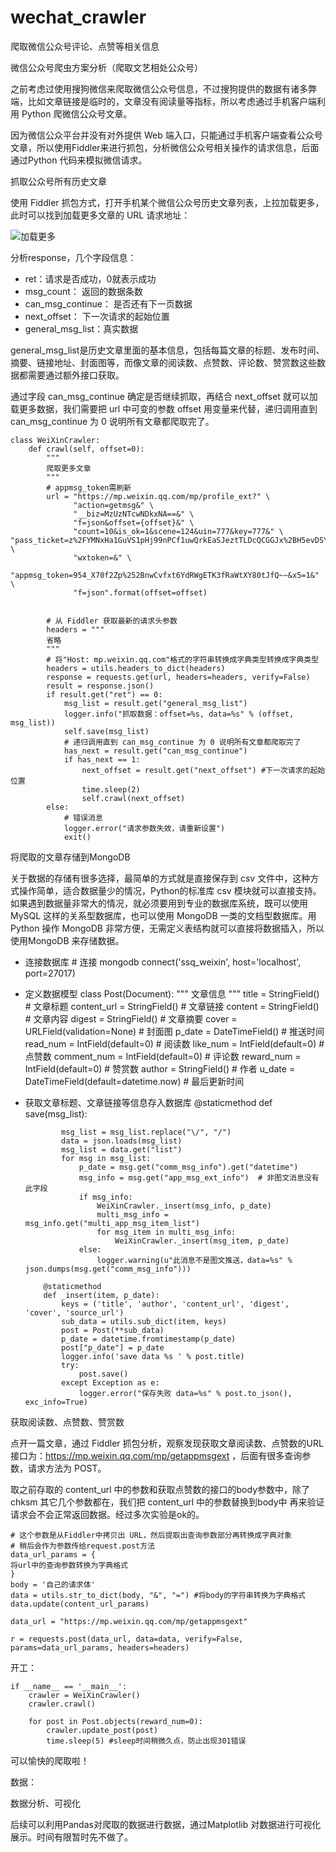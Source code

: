 # wechat_crawler
爬取微信公众号评论、点赞等相关信息


微信公众号爬虫方案分析（爬取文艺相处公众号）

之前考虑过使用搜狗微信来爬取微信公众号信息，不过搜狗提供的数据有诸多弊端，比如文章链接是临时的，文章没有阅读量等指标，所以考虑通过手机客户端利用 Python 爬微信公众号文章。

因为微信公众平台并没有对外提供 Web 端入口，只能通过手机客户端查看公众号文章，所以使用Fiddler来进行抓包，分析微信公众号相关操作的请求信息，后面通过Python 代码来模拟微信请求。

抓取公众号所有历史文章

使用 Fiddler 抓包方式，打开手机某个微信公众号历史文章列表，上拉加载更多，此时可以找到加载更多文章的 URL 请求地址：

![加载更多](图片链接 "optional title")

分析response，几个字段信息：

- ret：请求是否成功，0就表示成功
- msg_count： 返回的数据条数
- can_msg_continue： 是否还有下一页数据
- next_offset： 下一次请求的起始位置
- general_msg_list：真实数据

general_msg_list是历史文章里面的基本信息，包括每篇文章的标题、发布时间、摘要、链接地址、封面图等，而像文章的阅读数、点赞数、评论数、赞赏数这些数据都需要通过额外接口获取。

通过字段 can_msg_continue 确定是否继续抓取，再结合 next_offset 就可以加载更多数据，我们需要把 url 中可变的参数 offset 用变量来代替，递归调用直到 can_msg_continue 为 0 说明所有文章都爬取完了。

    class WeiXinCrawler:
        def crawl(self, offset=0):
            """
            爬取更多文章
            """
            # appmsg_token需刷新
            url = "https://mp.weixin.qq.com/mp/profile_ext?" \
                  "action=getmsg&" \
                  "__biz=MzUzNTcwNDkxNA==&" \
                  "f=json&offset={offset}&" \
                  "count=10&is_ok=1&scene=124&uin=777&key=777&" \               	"pass_ticket=z%2FYMNxHa1GuVS1pHj99nPCf1uwQrkEaSJeztTLDcQCGGJx%2BH5evDSY9ooI3nDLQx&" \
                  "wxtoken=&" \
                  "appmsg_token=954_X70f2Zp%252BnwCvfxt6YdRWgETK3fRaWtXY80tJfQ~~&x5=1&" \
                  "f=json".format(offset=offset)
    
    
            # 从 Fiddler 获取最新的请求头参数
            headers = """
            省略
            """
            # 将"Host: mp.weixin.qq.com"格式的字符串转换成字典类型转换成字典类型
            headers = utils.headers_to_dict(headers)
            response = requests.get(url, headers=headers, verify=False)
            result = response.json()
            if result.get("ret") == 0:
                msg_list = result.get("general_msg_list")
                logger.info("抓取数据：offset=%s, data=%s" % (offset, msg_list))
                self.save(msg_list)
                # 递归调用直到 can_msg_continue 为 0 说明所有文章都爬取完了
                has_next = result.get("can_msg_continue")
                if has_next == 1:
                    next_offset = result.get("next_offset") #下一次请求的起始位置
                    time.sleep(2)
                    self.crawl(next_offset)
            else:
                # 错误消息
                logger.error("请求参数失效，请重新设置")
                exit()

将爬取的文章存储到MongoDB

关于数据的存储有很多选择，最简单的方式就是直接保存到 csv 文件中，这种方式操作简单，适合数据量少的情况，Python的标准库 csv 模块就可以直接支持。如果遇到数据量非常大的情况，就必须要用到专业的数据库系统，既可以使用 MySQL 这样的关系型数据库，也可以使用 MongoDB 一类的文档型数据库。用Python 操作 MongoDB 非常方便，无需定义表结构就可以直接将数据插入，所以使用MongoDB 来存储数据。

- 连接数据库
      # 连接 mongodb
      connect('ssq_weixin', host='localhost', port=27017)

- 定义数据模型
      class Post(Document):
          """
          文章信息
          """
          title = StringField()  # 文章标题
          content_url = StringField()  # 文章链接
          content = StringField()  # 文章内容
          digest = StringField()  # 文章摘要
          cover = URLField(validation=None)  # 封面图
          p_date = DateTimeField()  # 推送时间
          read_num = IntField(default=0)  # 阅读数
          like_num = IntField(default=0)  # 点赞数
          comment_num = IntField(default=0)  # 评论数
          reward_num = IntField(default=0)  # 赞赏数
          author = StringField()  # 作者
          u_date = DateTimeField(default=datetime.now)  # 最后更新时间

- 获取文章标题、文章链接等信息存入数据库
          @staticmethod
          def save(msg_list):
      
              msg_list = msg_list.replace("\/", "/")
              data = json.loads(msg_list)
              msg_list = data.get("list")
              for msg in msg_list:
                  p_date = msg.get("comm_msg_info").get("datetime")
                  msg_info = msg.get("app_msg_ext_info")  # 非图文消息没有此字段
                  if msg_info:
                      WeiXinCrawler._insert(msg_info, p_date)
                      multi_msg_info = msg_info.get("multi_app_msg_item_list")
                      for msg_item in multi_msg_info:
                          WeiXinCrawler._insert(msg_item, p_date)
                  else:
                      logger.warning(u"此消息不是图文推送，data=%s" % json.dumps(msg.get("comm_msg_info")))
      
          @staticmethod
          def _insert(item, p_date):
              keys = ('title', 'author', 'content_url', 'digest', 'cover', 'source_url')
              sub_data = utils.sub_dict(item, keys)
              post = Post(**sub_data)
              p_date = datetime.fromtimestamp(p_date)
              post["p_date"] = p_date
              logger.info('save data %s ' % post.title)
              try:
                  post.save()
              except Exception as e:
                  logger.error("保存失败 data=%s" % post.to_json(), exc_info=True)
  

获取阅读数、点赞数、赞赏数

点开一篇文章，通过 Fiddler 抓包分析，观察发现获取文章阅读数、点赞数的URL接口为：https://mp.weixin.qq.com/mp/getappmsgext ，后面有很多查询参数，请求方法为 POST。



取之前存取的 content_url 中的参数和获取点赞数的接口的body参数中，除了 chksm 其它几个参数都在，我们把 content_url 中的参数替换到body中 再来验证请求会不会正常返回数据。经过多次实验是ok的。

    # 这个参数是从Fiddler中拷贝出 URL，然后提取出查询参数部分再转换成字典对象
    # 稍后会作为参数传给request.post方法
    data_url_params = {
    将url中的查询参数转换为字典格式
    }
    body = '自己的请求体'
    data = utils.str_to_dict(body, "&", "=") #将body的字符串转换为字典格式
    data.update(content_url_params)
    
    data_url = "https://mp.weixin.qq.com/mp/getappmsgext"
    
    r = requests.post(data_url, data=data, verify=False, params=data_url_params, headers=headers)

开工：

    if __name__ == '__main__':
        crawler = WeiXinCrawler()
        crawler.crawl()
    
        for post in Post.objects(reward_num=0):
            crawler.update_post(post)
            time.sleep(5) #sleep时间稍微久点，防止出现301错误

可以愉快的爬取啦！



数据：





数据分析、可视化

后续可以利用Pandas对爬取的数据进行数据，通过Matplotlib 对数据进行可视化展示。时间有限暂时先不做了。

